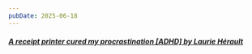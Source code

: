 ```yaml
---
pubDate: 2025-06-18
---
```


##### [A receipt printer cured my procrastination [ADHD] by Laurie Hérault](https://www.laurieherault.com/articles/a-thermal-receipt-printer-cured-my-procrastination)